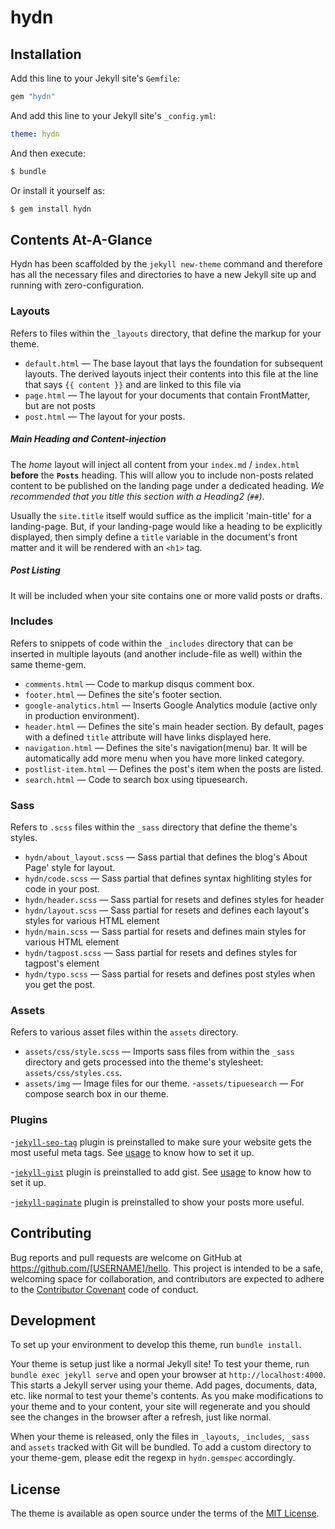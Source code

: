 # hydn

## Installation

Add this line to your Jekyll site's `Gemfile`:

```ruby
gem "hydn"
```

And add this line to your Jekyll site's `_config.yml`:

```yaml
theme: hydn
```

And then execute:

```bash
$ bundle
```

Or install it yourself as:

```bash
$ gem install hydn
```

## Contents At-A-Glance

Hydn has been scaffolded by the `jekyll new-theme` command and therefore has all the necessary files and directories to have a new Jekyll site up and running with zero-configuration.

### Layouts

Refers to files within the `_layouts` directory, that define the markup for your theme.

 - `default.html` &mdash; The base layout that lays the foundation for subsequent layouts. The derived layouts inject their contents into this file at the line that says ` {{ content }} ` and are linked to this file via 
 - `page.html` &mdash; The layout for your documents that contain FrontMatter, but are not posts
 - `post.html` &mdash; The layout for your posts.

 ##### *Main Heading and Content-injection*

 The *home* layout will inject all content from your `index.md` / `index.html` **before** the **`Posts`** heading. This will allow you to include non-posts related content to be published on the landing page under a dedicated heading. *We recommended that you title this section with a Heading2 (`##`)*.

Usually the `site.title` itself would suffice as the implicit 'main-title' for a landing-page. But, if your landing-page would like a heading to be explicitly displayed, then simply define a `title` variable in the document's front matter and it will be rendered with an `<h1>` tag.

##### *Post Listing*

It will be included when your site contains one or more valid posts or drafts.

### Includes

Refers to snippets of code within the `_includes` directory that can be inserted in multiple layouts (and another include-file as well) within the same theme-gem.

  - `comments.html` &mdash; Code to markup disqus comment box.
  - `footer.html` &mdash; Defines the site's footer section.
  - `google-analytics.html` &mdash; Inserts Google Analytics module (active only in production environment).
  - `header.html` &mdash; Defines the site's main header section. By default, pages with a defined `title` attribute will have links displayed here.
  - `navigation.html` &mdash; Defines the site's navigation(menu) bar. It will be automatically add more menu when you have more linked category. 
  - `postlist-item.html` &mdash; Defines the post's item when the posts are listed. 
  - `search.html` &mdash;  Code to search box using tipuesearch.


### Sass

Refers to `.scss` files within the `_sass` directory that define the theme's styles.

  - `hydn/about_layout.scss` &mdash;  Sass partial that defines the blog's About Page' style for layout.
  - `hydn/code.scss` &mdash; Sass partial that defines syntax highliting styles for code in your post.
  - `hydn/header.scss` &mdash; Sass partial for resets and defines styles for header
  - `hydn/layout.scss` &mdash; Sass partial for resets and defines each layout's styles for various HTML element
  - `hydn/main.scss` &mdash; Sass partial for resets and defines main styles for various HTML element
  - `hydn/tagpost.scss` &mdash; Sass partial for resets and defines styles for tagpost's element
  - `hydn/typo.scss` &mdash; Sass partial for resets and defines post styles when you get the post.
  

### Assets

Refers to various asset files within the `assets` directory.

  - `assets/css/style.scss` &mdash; Imports sass files from within the `_sass` directory and gets processed into the theme's
    stylesheet: `assets/css/styles.css`.
  - `assets/img` &mdash; Image files for our theme. 
  -`assets/tipuesearch` &mdash; For compose search box in our theme.


### Plugins

-[`jekyll-seo-tag`](https://github.com/jekyll/jekyll-seo-tag) plugin is preinstalled to make sure your website gets the most useful meta tags. See [usage](https://github.com/jekyll/jekyll-seo-tag#usage) to know how to set it up.

-[`jekyll-gist`](https://github.com/jekyll/jekyll-gist) plugin is preinstalled to add gist. See [usage](https://github.com/jekyll/jekyll-gist#usage) to know how to set it up.

-[`jekyll-paginate`](https://github.com/jekyll/jekyll-paginate) plugin is preinstalled to show your posts more useful.



## Contributing

Bug reports and pull requests are welcome on GitHub at https://github.com/[USERNAME]/hello. This project is intended to be a safe, welcoming space for collaboration, and contributors are expected to adhere to the [Contributor Covenant](http://contributor-covenant.org) code of conduct.

## Development

To set up your environment to develop this theme, run `bundle install`.

Your theme is setup just like a normal Jekyll site! To test your theme, run `bundle exec jekyll serve` and open your browser at `http://localhost:4000`. This starts a Jekyll server using your theme. Add pages, documents, data, etc. like normal to test your theme's contents. As you make modifications to your theme and to your content, your site will regenerate and you should see the changes in the browser after a refresh, just like normal.

When your theme is released, only the files in `_layouts`, `_includes`, `_sass` and `assets` tracked with Git will be bundled.
To add a custom directory to your theme-gem, please edit the regexp in `hydn.gemspec` accordingly.



## License

The theme is available as open source under the terms of the [MIT License](https://opensource.org/licenses/MIT).
